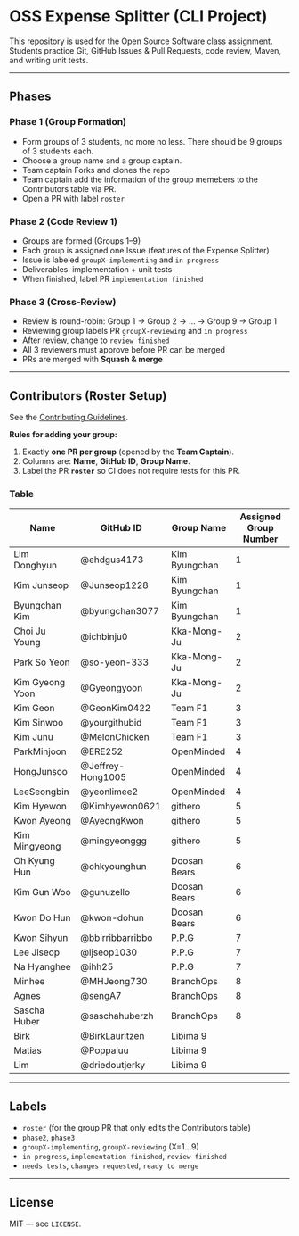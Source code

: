 # OSS Expense Splitter (CLI Project)

This repository is used for the Open Source Software class assignment. Students practice Git, GitHub Issues & Pull Requests, code review, Maven, and writing unit tests.

---

## Phases

### Phase 1 (Group Formation)
- Form groups of 3 students, no more no less. There should be 9 groups of 3 students each.
- Choose a group name and a group captain.
- Team captain Forks and clones the repo
- Team captain add the information of the group memebers to the  Contributors table via PR.
- Open a PR with label `roster`

### Phase 2 (Code Review 1)
- Groups are formed (Groups 1–9)
- Each group is assigned one Issue (features of the Expense Splitter)
- Issue is labeled `groupX-implementing` and `in progress`
- Deliverables: implementation + unit tests
- When finished, label PR `implementation finished`

### Phase 3 (Cross-Review)
- Review is round-robin: Group 1 → Group 2 → … → Group 9 → Group 1
- Reviewing group labels PR `groupX-reviewing` and `in progress`
- After review, change to `review finished`
- All 3 reviewers must approve before PR can be merged
- PRs are merged with **Squash & merge**

---


## Contributors (Roster Setup)

See the [Contributing Guidelines](/CONTRIBUTING.md).

**Rules for adding your group:**
1) Exactly **one PR per group** (opened by the **Team Captain**).  
2) Columns are: **Name**, **GitHub ID**, **Group Name**.  
3) Label the PR **`roster`** so CI does not require tests for this PR.

### Table
Name | GitHub ID | Group Name | Assigned Group Number |
------|-----------|------------|------------|
 Lim Donghyun    | @ehdgus4173 | Kim Byungchan  | 1|
 Kim Junseop     | @Junseop1228 | Kim Byungchan | 1|
 Byungchan Kim   | @byungchan3077 | Kim Byungchan | 1|
 Choi Ju Young | @ichbinju0 | Kka-Mong-Ju | 2|
 Park So Yeon  | @so-yeon-333 | Kka-Mong-Ju | 2|
 Kim Gyeong Yoon | @Gyeongyoon | Kka-Mong-Ju | 2|
 Kim Geon     | @GeonKim0422 | Team F1 | 3|
 Kim Sinwoo     | @yourgithubid | Team F1 | 3|
 Kim Junu     | @MelonChicken | Team F1 | 3|
  ParkMinjoon     | @ERE252 | OpenMinded | 4|
 HongJunsoo     | @Jeffrey-Hong1005 |  OpenMinded | 4|
 LeeSeongbin     | @yeonlimee2 |  OpenMinded | 4|
  Kim Hyewon     | @Kimhyewon0621 | githero | 5|
 Kwon Ayeong     | @AyeongKwon | githero | 5|
 Kim Mingyeong     | @mingyeonggg | githero | 5|
 Oh Kyung Hun  | @ohkyounghun  | Doosan Bears | 6|
 Kim Gun Woo   | @gunuzello    | Doosan Bears | 6|
 Kwon Do Hun   | @kwon-dohun   | Doosan Bears | 6|
 Kwon Sihyun | @bbirribbarribbo | P.P.G | 7|
 Lee Jiseop  | @ljseop1030 | P.P.G | 7|
 Na Hyanghee | @ihh25 | P.P.G | 7|
 Minhee     | @MHJeong730 | BranchOps | 8|
 Agnes      | @sengA7 | BranchOps | 8|
 Sascha Huber     | @saschahuberzh | BranchOps | 8|
 Birk | @BirkLauritzen | Libima 9|
 Matias | @Poppaluu | Libima 9|
 Lim | @driedoutjerky | Libima 9|

---

## Labels
- `roster` (for the group PR that only edits the Contributors table)
- `phase2`, `phase3`
- `groupX-implementing`, `groupX-reviewing` (X=1…9)
- `in progress`, `implementation finished`, `review finished`
- `needs tests`, `changes requested`, `ready to merge`

---

## License
MIT — see `LICENSE`.

